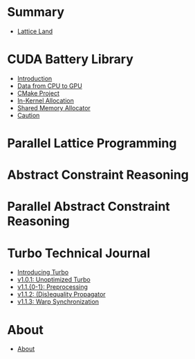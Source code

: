 # Summary

- [Lattice Land](README.md)

# CUDA Battery Library

- [Introduction](1-cuda-battery.md)
- [Data from CPU to GPU](2-cuda-battery.md)
- [CMake Project](3-cuda-battery.md)
- [In-Kernel Allocation](4-cuda-battery.md)
- [Shared Memory Allocator](5-cuda-battery.md)
- [Caution](6-cuda-battery.md)

# Parallel Lattice Programming
<!--
* [Minimum Algorithm](minimum.md)
* [Floyd-Warshall Algorithm](floyd-warshall.md) -->

# Abstract Constraint Reasoning

# Parallel Abstract Constraint Reasoning

# Turbo Technical Journal

* [Introducing Turbo](1-turbo.md)
* [v1.0.1: Unoptimized Turbo](2-turbo.md)
* [v1.1.{0-1}: Preprocessing](3-turbo.md)
* [v1.1.2: (Dis)equality Propagator](4-turbo.md)
* [v1.1.3: Warp Synchronization](5-turbo.md)

# About

- [About](about.md)
